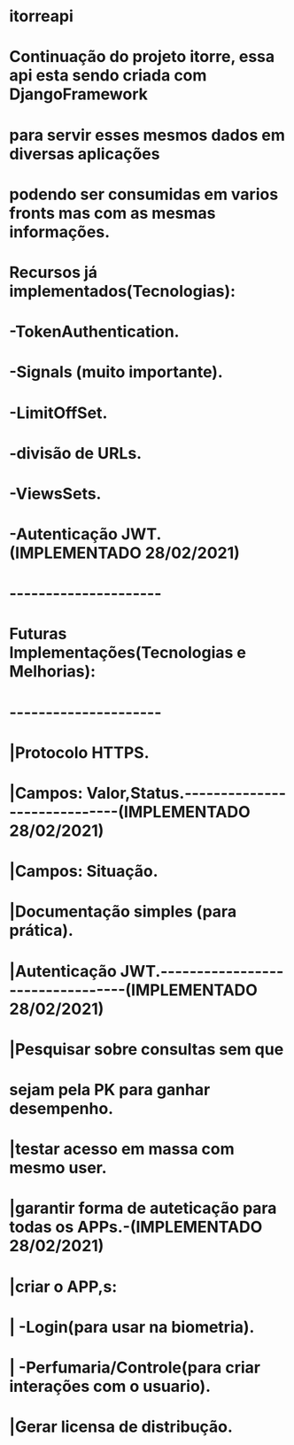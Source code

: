 # itorreapi
# Continuação do projeto itorre, essa api esta sendo criada com DjangoFramework
# para servir esses mesmos dados em diversas aplicações
# podendo ser consumidas em varios fronts mas com as mesmas informações.
# 
# Recursos já implementados(Tecnologias):
# 
# -TokenAuthentication.
# -Signals (muito importante).
# -LimitOffSet.
# -divisão de URLs.
# -ViewsSets.
# -Autenticação JWT.(IMPLEMENTADO 28/02/2021)
# 
# ---------------------
# Futuras Implementações(Tecnologias e Melhorias):
# ---------------------
# |Protocolo HTTPS.
# |Campos: Valor,Status.-----------------------------(IMPLEMENTADO 28/02/2021)
# |Campos: Situação.
# |Documentação simples (para prática).
# |Autenticação JWT.---------------------------------(IMPLEMENTADO 28/02/2021)
# |Pesquisar sobre consultas sem que 
#   sejam pela PK para ganhar desempenho.
# |testar acesso em massa com mesmo user.
# |garantir forma de auteticação para todas os APPs.-(IMPLEMENTADO 28/02/2021)
# |criar o APP,s:
# |	-Login(para usar na biometria).
# |	-Perfumaria/Controle(para criar interações com o usuario).
# |Gerar licensa de distribução. 	
